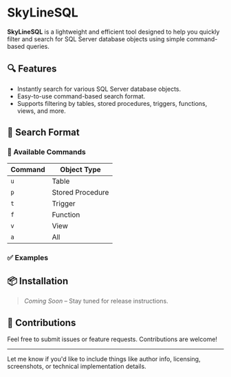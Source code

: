 # SkyLineSQL

**SkyLineSQL** is a lightweight and efficient tool designed to help you quickly filter and search for SQL Server database objects using simple command-based queries.

## 🔍 Features

- Instantly search for various SQL Server database objects.
- Easy-to-use command-based search format.
- Supports filtering by tables, stored procedures, triggers, functions, views, and more.

## 🧭 Search Format

### 📌 Available Commands

| Command | Object Type       |
|---------|-------------------|
| `u`     | Table             |
| `p`     | Stored Procedure  |
| `t`     | Trigger           |
| `f`     | Function          |
| `v`     | View              |
| `a`     | All               |

### ✅ Examples

## 📦 Installation

> _Coming Soon_ – Stay tuned for release instructions.

## 🤝 Contributions

Feel free to submit issues or feature requests. Contributions are welcome!

---

Let me know if you'd like to include things like author info, licensing, screenshots, or technical implementation details.
